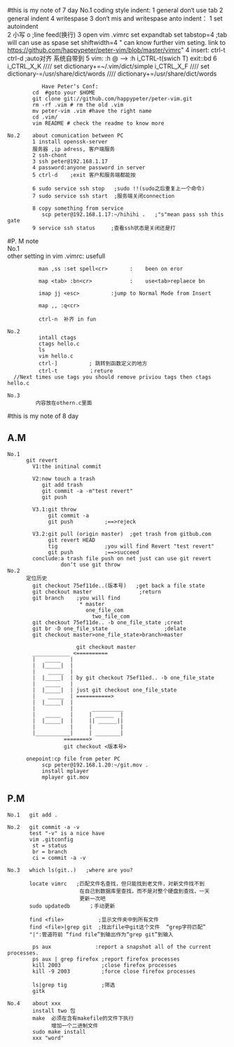 #this is my note of 7 day
    No.1 coding style
         indent:
               1 general don‘t use tab 
               2 general indent 4 writespase
               3 don‘t mis <tab> and writespase
         anto indent：
               1 set autoindent      
               2 小写 o              ;line feed(换行)
               3 open vim .vimrc 
 		 set expandtab
		 set tabstop=4       ;tab will can use as spase
		 set shiftwidth=4
                " can  know further vim seting. link to
		  https://github.com/happypeter/peter-vim/blob/master/vimrc"
               4 insert:
        		 ctrl-t
                 ctrl-d             ;auto对齐 系统自带到
	           5 vim:
 		         :h @  --> 
		         :h i_CTRL-t(<tab>swich T)
                  exit::bd
               6 i_CTRL_X_K
                //// set dictionary+=~/.vim/dict/simple
	        	 i_CTRL_X_F
                //// set dictionary-=/usr/share/dict/words
                //// dictionary+=/usr/share/dict/words
	
               Have Peter‘s Conf:	
			cd  #goto your $HOME
			git clone git://github.com/happypeter/peter-vim.git
			rm -rf .vim # rm the old .vim
			mv peter-vim .vim #have the right name
			cd .vim/
			vim README # check the readme to know more

    No.2    about comunication between PC
            1 install openssk-server
            服务器 ,ip adress, 客户端服务
            2 ssh-chont
            3 ssh peter@192.168.1.17
            4 password:anyone password in server 
            5 ctrl-d    ;exit 客户和服务端都能按

            6 sudo service ssh stop   ;sudo !!(sudo之后重复上一个命令)
            7 sudo service ssh start  ;服务端关闭connection
               
            8 copy something from service
               scp peter@192.168.1.17:~/hihihi .   ;"s"mean pass ssh this gate
            9 service ssh status     ;查看ssh状态是关闭还是打

#P. M  note   
    No.1          
              other setting  in  vim .vimrc:    usefull

              man ,ss :set spell<cr>       :    been on eror
              
              map <tab> :bn<cr>            :    use<tab>replaece bn

              imap jj <esc>          :jump to Normal Mode from Insert

              map ,, :q<cr>
                                
              ctrl-n  补齐 in fun 

    No.2      
              intall ctags
              ctags hello.c
              ls
              vim hello.c
              ctrl-]          ; 跳转到函数定义的地方
              ctrl-t          ；reture
      //Next times use tags you should remove priviou tags then ctags hello.c
  
    No.3   
             内容放在othern.c里面

#this is my note of 8 day
## A.M
    No.1
          git revert
            V1:the initinal commit

            V2:now touch a trash
               git add trash
               git commit -a -m"test revert"
               git push

            V3.1:git throw
                 git commit -a
                 git push          ;==>rejeck

            V3.2:git pull (origin master)  ;get trash from gitbub.com
                 git revert HEAD
                 tig               ;you will find Revert "test revert"
                 git push          ;==>succeed
            conclude:a trash file push on net just can use git revert
                     don‘t use git throw
    No.2
          定位历史
            git checkout 75ef11de..(版本号)   ;get back a file state
            git checkout master               ;return
            git branch    ;you will find
                           * master
                             one_file_com
                               two_file_com
            git checkout 75ef11de.. -b one_file_state ;creat
            git br -D one_file_state                  ;delate
            git checkout master>one_file_state>branch>master
          
                          git checkout master          
            ____________ <==========
            |   _____   |
            |  |_____|  |
            |    _____  |   
            |  |_____|  | by git checkout 75ef11ed.. -b one_file_state
            |   _____   |
            |  |_____|  | just git checkout one_file_state
            |    _____  | ===========>          
            |  |_____|  |                 
            |           |      __________
            |   _____   |     | ______  |        
            |  |_____|  |     || ______||       
            |           |     |         |        
            |___________|     | ________|                   
                      ========>
                      git checkout <版本号>            
     
          onepoint:cp file from peter PC
               scp peter@192.168.1.20:~/git.mov .
               install mplayer
               mplayer git.mov 

## P.M

    No.1   git add .

    No.2   git commit -a -v
           test "-v" is a nice have      
           vim .gitconfig
            st = status
            br = branch
            ci = commit -a -v
    
    No.3   which ls(git..)   ;where are you?

           locate vimrc   ;匹配文件名查找，但只能找到老文件，对新文件找不到
                           在自己到数据库里查找，而不是对整个硬盘到查找，一天
                           更新一次吧
           sudo updatedb      ；手动更新

           find <file>           ;显示文件夹中到所有文件
           find <file>|grep git  ;找出file中git这个文件  “grep字符匹配”
           "|":管道符前 “find file”到输出作为“grep git”到输入

            ps aux              :report a snapshot all of the current processes.
            ps aux | grep firefox ;report firefox processes
            kill 2003             ;close firefox processes
            kill -9 2003          ;force close firefox processes

            ls|grep tig           ;筛选
            gitk

    No.4    about xxx
            install two 包
            make  必须在含有makefile的文件下执行
                  增加一个二进制文件
            sudo make install
            xxx "word"
                  
